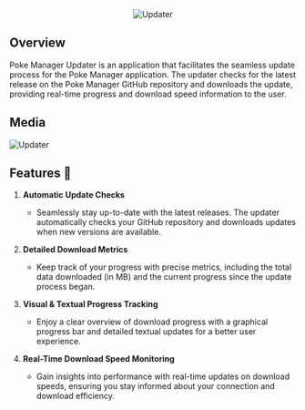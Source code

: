 <div align="center">
  <img src="https://github.com/Ryukotsuki/Poke-Manager-Updater/assets/50199421/2fafe453-cbe3-49ff-8ff2-caebeec90e26" alt="Updater">
</div>

## Overview

Poke Manager Updater is an application that facilitates the seamless update process for the Poke Manager application. The updater checks for the latest release on the Poke Manager GitHub repository and downloads the update, providing real-time progress and download speed information to the user.

## Media
![Updater](https://github.com/user-attachments/assets/cb2eb869-5e1f-4301-a44d-708af5a36af8)

## Features 🚀

1. **Automatic Update Checks**  
   - Seamlessly stay up-to-date with the latest releases. The updater automatically checks your GitHub repository and downloads updates when new versions are available.

2. **Detailed Download Metrics**  
   - Keep track of your progress with precise metrics, including the total data downloaded (in MB) and the current progress since the update process began.

3. **Visual & Textual Progress Tracking**  
   - Enjoy a clear overview of download progress with a graphical progress bar and detailed textual updates for a better user experience.

4. **Real-Time Download Speed Monitoring**  
   - Gain insights into performance with real-time updates on download speeds, ensuring you stay informed about your connection and download efficiency.
